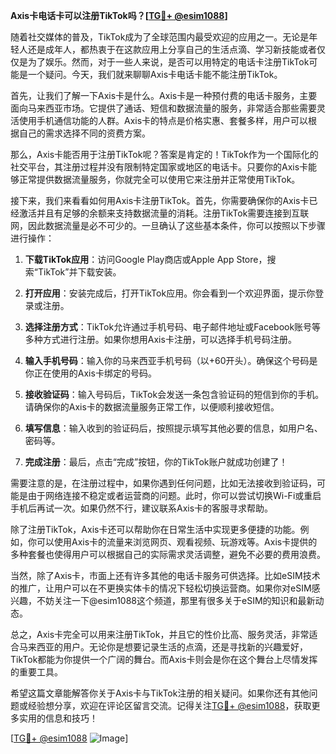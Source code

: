**Axis卡电话卡可以注册TikTok吗？[[TG💪+ @esim1088](https://t.me/s/esim1088)]**

随着社交媒体的普及，TikTok成为了全球范围内最受欢迎的应用之一。无论是年轻人还是成年人，都热衷于在这款应用上分享自己的生活点滴、学习新技能或者仅仅是为了娱乐。然而，对于一些人来说，是否可以用特定的电话卡注册TikTok可能是一个疑问。今天，我们就来聊聊Axis卡电话卡能不能注册TikTok。

首先，让我们了解一下Axis卡是什么。Axis卡是一种预付费的电话卡服务，主要面向马来西亚市场。它提供了通话、短信和数据流量的服务，非常适合那些需要灵活使用手机通信功能的人群。Axis卡的特点是价格实惠、套餐多样，用户可以根据自己的需求选择不同的资费方案。

那么，Axis卡能否用于注册TikTok呢？答案是肯定的！TikTok作为一个国际化的社交平台，其注册过程并没有限制特定国家或地区的电话卡。只要你的Axis卡能够正常提供数据流量服务，你就完全可以使用它来注册并正常使用TikTok。

接下来，我们来看看如何用Axis卡注册TikTok。首先，你需要确保你的Axis卡已经激活并且有足够的余额来支持数据流量的消耗。注册TikTok需要连接到互联网，因此数据流量是必不可少的。一旦确认了这些基本条件，你可以按照以下步骤进行操作：

1. **下载TikTok应用**：访问Google Play商店或Apple App Store，搜索“TikTok”并下载安装。
   
2. **打开应用**：安装完成后，打开TikTok应用。你会看到一个欢迎界面，提示你登录或注册。

3. **选择注册方式**：TikTok允许通过手机号码、电子邮件地址或Facebook账号等多种方式进行注册。如果你想用Axis卡注册，可以选择手机号码注册。

4. **输入手机号码**：输入你的马来西亚手机号码（以+60开头）。确保这个号码是你正在使用的Axis卡绑定的号码。

5. **接收验证码**：输入号码后，TikTok会发送一条包含验证码的短信到你的手机。请确保你的Axis卡的数据流量服务正常工作，以便顺利接收短信。

6. **填写信息**：输入收到的验证码后，按照提示填写其他必要的信息，如用户名、密码等。

7. **完成注册**：最后，点击“完成”按钮，你的TikTok账户就成功创建了！

需要注意的是，在注册过程中，如果你遇到任何问题，比如无法接收到验证码，可能是由于网络连接不稳定或者运营商的问题。此时，你可以尝试切换Wi-Fi或重启手机后再试一次。如果仍然不行，建议联系Axis卡的客服寻求帮助。

除了注册TikTok，Axis卡还可以帮助你在日常生活中实现更多便捷的功能。例如，你可以使用Axis卡的流量来浏览网页、观看视频、玩游戏等。Axis卡提供的多种套餐也使得用户可以根据自己的实际需求灵活调整，避免不必要的费用浪费。

当然，除了Axis卡，市面上还有许多其他的电话卡服务可供选择。比如eSIM技术的推广，让用户可以在不更换实体卡的情况下轻松切换运营商。如果你对eSIM感兴趣，不妨关注一下@esim1088这个频道，那里有很多关于eSIM的知识和最新动态。

总之，Axis卡完全可以用来注册TikTok，并且它的性价比高、服务灵活，非常适合马来西亚的用户。无论你是想要记录生活的点滴，还是寻找新的兴趣爱好，TikTok都能为你提供一个广阔的舞台。而Axis卡则会是你在这个舞台上尽情发挥的重要工具。

希望这篇文章能解答你关于Axis卡与TikTok注册的相关疑问。如果你还有其他问题或经验想分享，欢迎在评论区留言交流。记得关注[TG💪+ @esim1088](https://t.me/s/esim1088)，获取更多实用的信息和技巧！

[[TG💪+ @esim1088](https://t.me/s/esim1088) ![Image](https://i.postimg.cc/4NQfJmqS/Snipaste-2025-05-13-00-14-12.png)]